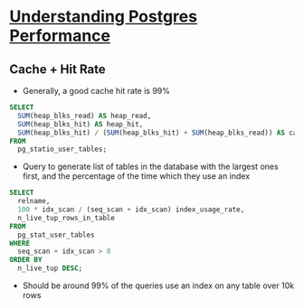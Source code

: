 # [Understanding Postgres Performance](http://www.craigkerstiens.com/2012/10/01/understanding-postgres-performance/)

## Cache + Hit Rate

* Generally, a good cache hit rate is 99%

```sql
SELECT
  SUM(heap_blks_read) AS heap_read,
  SUM(heap_blks_hit) AS heap_hit,
  SUM(heap_blks_hit) / (SUM(heap_blks_hit) + SUM(heap_blks_read)) AS cache_rate
FROM
  pg_statio_user_tables;
```

* Query to generate list of tables in the database with the largest ones first, and the percentage of the time which they use an index

```sql
SELECT
  relname,
  100 * idx_scan / (seq_scan + idx_scan) index_usage_rate,
  n_live_tup_rows_in_table
FROM
  pg_stat_user_tables
WHERE
  seq_scan + idx_scan > 0
ORDER BY
  n_live_tup DESC;
```

* Should be around 99% of the queries use an index on any table over 10k rows
